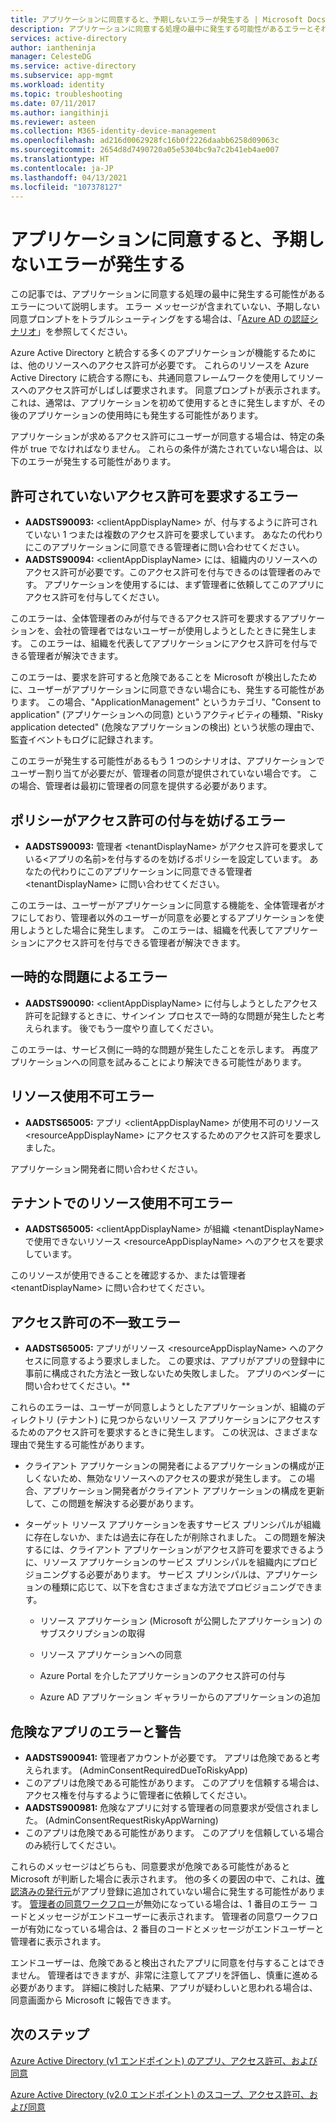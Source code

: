 ```yaml
---
title: アプリケーションに同意すると、予期しないエラーが発生する | Microsoft Docs
description: アプリケーションに同意する処理の最中に発生する可能性があるエラーとそれらに対処する方法について説明します
services: active-directory
author: iantheninja
manager: CelesteDG
ms.service: active-directory
ms.subservice: app-mgmt
ms.workload: identity
ms.topic: troubleshooting
ms.date: 07/11/2017
ms.author: iangithinji
ms.reviewer: asteen
ms.collection: M365-identity-device-management
ms.openlocfilehash: ad216d0062928fc16b0f2226daabb6258d09063c
ms.sourcegitcommit: 2654d8d7490720a05e5304bc9a7c2b41eb4ae007
ms.translationtype: HT
ms.contentlocale: ja-JP
ms.lasthandoff: 04/13/2021
ms.locfileid: "107378127"
---
```

# <a name="unexpected-error-when-performing-consent-to-an-application"></a>アプリケーションに同意すると、予期しないエラーが発生する

この記事では、アプリケーションに同意する処理の最中に発生する可能性があるエラーについて説明します。 エラー メッセージが含まれていない、予期しない同意プロンプトをトラブルシューティングをする場合は、「[Azure AD の認証シナリオ](../develop/authentication-vs-authorization.md)」を参照してください。

Azure Active Directory と統合する多くのアプリケーションが機能するためには、他のリソースへのアクセス許可が必要です。 これらのリソースを Azure Active Directory に統合する際にも、共通同意フレームワークを使用してリソースへのアクセス許可がしばしば要求されます。 同意プロンプトが表示されます。これは、通常は、アプリケーションを初めて使用するときに発生しますが、その後のアプリケーションの使用時にも発生する可能性があります。

アプリケーションが求めるアクセス許可にユーザーが同意する場合は、特定の条件が true でなければなりません。 これらの条件が満たされていない場合は、以下のエラーが発生する可能性があります。

## <a name="requesting-not-authorized-permissions-error"></a>許可されていないアクセス許可を要求するエラー
* **AADSTS90093:** &lt;clientAppDisplayName&gt; が、付与するように許可されていない 1 つまたは複数のアクセス許可を要求しています。 あなたの代わりにこのアプリケーションに同意できる管理者に問い合わせてください。
* **AADSTS90094:** &lt;clientAppDisplayName&gt; には、組織内のリソースへのアクセス許可が必要です。このアクセス許可を付与できるのは管理者のみです。 アプリケーションを使用するには、まず管理者に依頼してこのアプリにアクセス許可を付与してください。

このエラーは、全体管理者のみが付与できるアクセス許可を要求するアプリケーションを、会社の管理者ではないユーザーが使用しようとしたときに発生します。 このエラーは、組織を代表してアプリケーションにアクセス許可を付与できる管理者が解決できます。

このエラーは、要求を許可すると危険であることを Microsoft が検出したために、ユーザーがアプリケーションに同意できない場合にも、発生する可能性があります。 この場合、"ApplicationManagement" というカテゴリ、"Consent to application" (アプリケーションへの同意) というアクティビティの種類、"Risky application detected" (危険なアプリケーションの検出) という状態の理由で、監査イベントもログに記録されます。

このエラーが発生する可能性があるもう 1 つのシナリオは、アプリケーションでユーザー割り当てが必要だが、管理者の同意が提供されていない場合です。 この場合、管理者は最初に管理者の同意を提供する必要があります。   

## <a name="policy-prevents-granting-permissions-error"></a>ポリシーがアクセス許可の付与を妨げるエラー
* **AADSTS90093:** 管理者 &lt;tenantDisplayName&gt; がアクセス許可を要求している&lt;アプリの名前&gt;を付与するのを妨げるポリシーを設定しています。 あなたの代わりにこのアプリケーションに同意できる管理者 &lt;tenantDisplayName&gt; に問い合わせてください。

このエラーは、ユーザーがアプリケーションに同意する機能を、全体管理者がオフにしており、管理者以外のユーザーが同意を必要とするアプリケーションを使用しようとした場合に発生します。 このエラーは、組織を代表してアプリケーションにアクセス許可を付与できる管理者が解決できます。

## <a name="intermittent-problem-error"></a>一時的な問題によるエラー
* **AADSTS90090:** &lt;clientAppDisplayName&gt; に付与しようとしたアクセス許可を記録するときに、サインイン プロセスで一時的な問題が発生したと考えられます。 後でもう一度やり直してください。

このエラーは、サービス側に一時的な問題が発生したことを示します。 再度アプリケーションへの同意を試みることにより解決できる可能性があります。

## <a name="resource-not-available-error"></a>リソース使用不可エラー
* **AADSTS65005:** アプリ &lt;clientAppDisplayName&gt; が使用不可のリソース &lt;resourceAppDisplayName&gt; にアクセスするためのアクセス許可を要求しました。 

アプリケーション開発者に問い合わせください。

##  <a name="resource-not-available-in-tenant-error"></a>テナントでのリソース使用不可エラー
* **AADSTS65005:** &lt;clientAppDisplayName&gt; が組織 &lt;tenantDisplayName&gt; で使用できないリソース &lt;resourceAppDisplayName&gt; へのアクセスを要求しています。 

このリソースが使用できることを確認するか、または管理者 &lt;tenantDisplayName&gt; に問い合わせてください。

## <a name="permissions-mismatch-error"></a>アクセス許可の不一致エラー
* **AADSTS65005:** アプリがリソース &lt;resourceAppDisplayName&gt; へのアクセスに同意するよう要求しました。 この要求は、アプリがアプリの登録中に事前に構成された方法と一致しないため失敗しました。 アプリのベンダーに問い合わせてください。**

これらのエラーは、ユーザーが同意しようとしたアプリケーションが、組織のディレクトリ (テナント) に見つからないリソース アプリケーションにアクセスするためのアクセス許可を要求するときに発生します。 この状況は、さまざまな理由で発生する可能性があります。

-   クライアント アプリケーションの開発者によるアプリケーションの構成が正しくないため、無効なリソースへのアクセスの要求が発生します。 この場合、アプリケーション開発者がクライアント アプリケーションの構成を更新して、この問題を解決する必要があります。

-   ターゲット リソース アプリケーションを表すサービス プリンシパルが組織に存在しないか、または過去に存在したが削除されました。 この問題を解決するには、クライアント アプリケーションがアクセス許可を要求できるように、リソース アプリケーションのサービス プリンシパルを組織内にプロビジョニングする必要があります。 サービス プリンシパルは、アプリケーションの種類に応じて、以下を含むさまざまな方法でプロビジョニングできます。

    -   リソース アプリケーション (Microsoft が公開したアプリケーション) のサブスクリプションの取得

    -   リソース アプリケーションへの同意

    -   Azure Portal を介したアプリケーションのアクセス許可の付与

    -   Azure AD アプリケーション ギャラリーからのアプリケーションの追加

## <a name="risky-app-error-and-warning"></a>危険なアプリのエラーと警告
* **AADSTS900941:** 管理者アカウントが必要です。 アプリは危険であると考えられます。 (AdminConsentRequiredDueToRiskyApp)
* このアプリは危険である可能性があります。 このアプリを信頼する場合は、アクセス権を付与するように管理者に依頼してください。
* **AADSTS900981:** 危険なアプリに対する管理者の同意要求が受信されました。 (AdminConsentRequestRiskyAppWarning)
* このアプリは危険である可能性があります。 このアプリを信頼している場合のみ続行してください。

これらのメッセージはどちらも、同意要求が危険である可能性があると Microsoft が判断した場合に表示されます。 他の多くの要因の中で、これは、[確認済みの発行元](../develop/publisher-verification-overview.md)がアプリ登録に追加されていない場合に発生する可能性があります。 [管理者の同意ワークフロー](configure-admin-consent-workflow.md)が無効になっている場合は、1 番目のエラー コードとメッセージがエンドユーザーに表示されます。 管理者の同意ワークフローが有効になっている場合は、2 番目のコードとメッセージがエンドユーザーと管理者に表示されます。 

エンドユーザーは、危険であると検出されたアプリに同意を付与することはできません。 管理者はできますが、非常に注意してアプリを評価し、慎重に進める必要があります。 詳細に検討した結果、アプリが疑わしいと思われる場合は、同意画面から Microsoft に報告できます。 

## <a name="next-steps"></a>次のステップ 

[Azure Active Directory (v1 エンドポイント) のアプリ、アクセス許可、および同意](../develop/quickstart-register-app.md)<br>

[Azure Active Directory (v2.0 エンドポイント) のスコープ、アクセス許可、および同意](../develop/v2-permissions-and-consent.md)